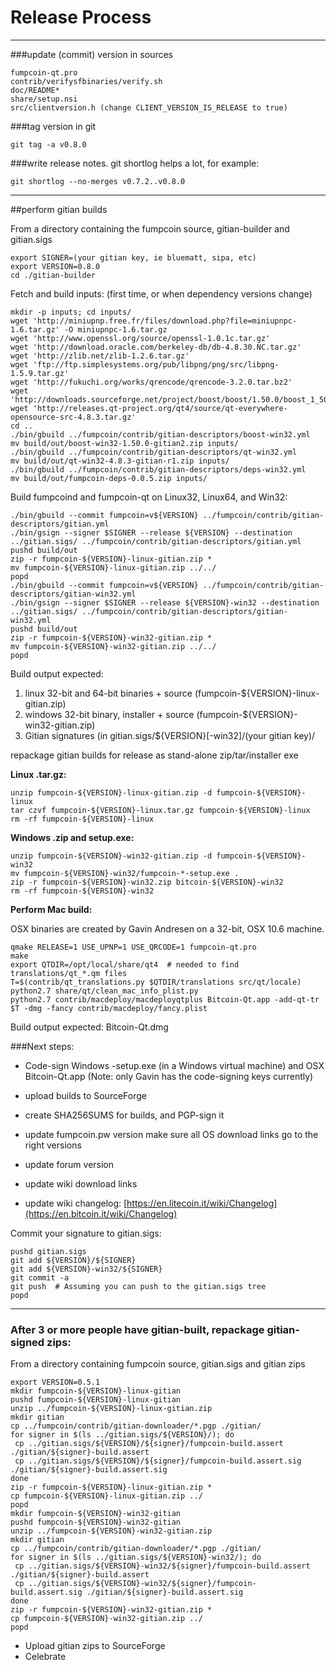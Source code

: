 Release Process
====================

* * *

###update (commit) version in sources


	fumpcoin-qt.pro
	contrib/verifysfbinaries/verify.sh
	doc/README*
	share/setup.nsi
	src/clientversion.h (change CLIENT_VERSION_IS_RELEASE to true)

###tag version in git

	git tag -a v0.8.0

###write release notes. git shortlog helps a lot, for example:

	git shortlog --no-merges v0.7.2..v0.8.0

* * *

##perform gitian builds

 From a directory containing the fumpcoin source, gitian-builder and gitian.sigs
  
	export SIGNER=(your gitian key, ie bluematt, sipa, etc)
	export VERSION=0.8.0
	cd ./gitian-builder

 Fetch and build inputs: (first time, or when dependency versions change)

	mkdir -p inputs; cd inputs/
	wget 'http://miniupnp.free.fr/files/download.php?file=miniupnpc-1.6.tar.gz' -O miniupnpc-1.6.tar.gz
	wget 'http://www.openssl.org/source/openssl-1.0.1c.tar.gz'
	wget 'http://download.oracle.com/berkeley-db/db-4.8.30.NC.tar.gz'
	wget 'http://zlib.net/zlib-1.2.6.tar.gz'
	wget 'ftp://ftp.simplesystems.org/pub/libpng/png/src/libpng-1.5.9.tar.gz'
	wget 'http://fukuchi.org/works/qrencode/qrencode-3.2.0.tar.bz2'
	wget 'http://downloads.sourceforge.net/project/boost/boost/1.50.0/boost_1_50_0.tar.bz2'
	wget 'http://releases.qt-project.org/qt4/source/qt-everywhere-opensource-src-4.8.3.tar.gz'
	cd ..
	./bin/gbuild ../fumpcoin/contrib/gitian-descriptors/boost-win32.yml
	mv build/out/boost-win32-1.50.0-gitian2.zip inputs/
	./bin/gbuild ../fumpcoin/contrib/gitian-descriptors/qt-win32.yml
	mv build/out/qt-win32-4.8.3-gitian-r1.zip inputs/
	./bin/gbuild ../fumpcoin/contrib/gitian-descriptors/deps-win32.yml
	mv build/out/fumpcoin-deps-0.0.5.zip inputs/

 Build fumpcoind and fumpcoin-qt on Linux32, Linux64, and Win32:
  
	./bin/gbuild --commit fumpcoin=v${VERSION} ../fumpcoin/contrib/gitian-descriptors/gitian.yml
	./bin/gsign --signer $SIGNER --release ${VERSION} --destination ../gitian.sigs/ ../fumpcoin/contrib/gitian-descriptors/gitian.yml
	pushd build/out
	zip -r fumpcoin-${VERSION}-linux-gitian.zip *
	mv fumpcoin-${VERSION}-linux-gitian.zip ../../
	popd
	./bin/gbuild --commit fumpcoin=v${VERSION} ../fumpcoin/contrib/gitian-descriptors/gitian-win32.yml
	./bin/gsign --signer $SIGNER --release ${VERSION}-win32 --destination ../gitian.sigs/ ../fumpcoin/contrib/gitian-descriptors/gitian-win32.yml
	pushd build/out
	zip -r fumpcoin-${VERSION}-win32-gitian.zip *
	mv fumpcoin-${VERSION}-win32-gitian.zip ../../
	popd

  Build output expected:

  1. linux 32-bit and 64-bit binaries + source (fumpcoin-${VERSION}-linux-gitian.zip)
  2. windows 32-bit binary, installer + source (fumpcoin-${VERSION}-win32-gitian.zip)
  3. Gitian signatures (in gitian.sigs/${VERSION}[-win32]/(your gitian key)/

repackage gitian builds for release as stand-alone zip/tar/installer exe

**Linux .tar.gz:**

	unzip fumpcoin-${VERSION}-linux-gitian.zip -d fumpcoin-${VERSION}-linux
	tar czvf fumpcoin-${VERSION}-linux.tar.gz fumpcoin-${VERSION}-linux
	rm -rf fumpcoin-${VERSION}-linux

**Windows .zip and setup.exe:**

	unzip fumpcoin-${VERSION}-win32-gitian.zip -d fumpcoin-${VERSION}-win32
	mv fumpcoin-${VERSION}-win32/fumpcoin-*-setup.exe .
	zip -r fumpcoin-${VERSION}-win32.zip bitcoin-${VERSION}-win32
	rm -rf fumpcoin-${VERSION}-win32

**Perform Mac build:**

  OSX binaries are created by Gavin Andresen on a 32-bit, OSX 10.6 machine.

	qmake RELEASE=1 USE_UPNP=1 USE_QRCODE=1 fumpcoin-qt.pro
	make
	export QTDIR=/opt/local/share/qt4  # needed to find translations/qt_*.qm files
	T=$(contrib/qt_translations.py $QTDIR/translations src/qt/locale)
	python2.7 share/qt/clean_mac_info_plist.py
	python2.7 contrib/macdeploy/macdeployqtplus Bitcoin-Qt.app -add-qt-tr $T -dmg -fancy contrib/macdeploy/fancy.plist

 Build output expected: Bitcoin-Qt.dmg

###Next steps:

* Code-sign Windows -setup.exe (in a Windows virtual machine) and
  OSX Bitcoin-Qt.app (Note: only Gavin has the code-signing keys currently)

* upload builds to SourceForge

* create SHA256SUMS for builds, and PGP-sign it

* update fumpcoin.pw version
  make sure all OS download links go to the right versions

* update forum version

* update wiki download links

* update wiki changelog: [https://en.litecoin.it/wiki/Changelog](https://en.bitcoin.it/wiki/Changelog)

Commit your signature to gitian.sigs:

	pushd gitian.sigs
	git add ${VERSION}/${SIGNER}
	git add ${VERSION}-win32/${SIGNER}
	git commit -a
	git push  # Assuming you can push to the gitian.sigs tree
	popd

-------------------------------------------------------------------------

### After 3 or more people have gitian-built, repackage gitian-signed zips:

From a directory containing fumpcoin source, gitian.sigs and gitian zips

	export VERSION=0.5.1
	mkdir fumpcoin-${VERSION}-linux-gitian
	pushd fumpcoin-${VERSION}-linux-gitian
	unzip ../fumpcoin-${VERSION}-linux-gitian.zip
	mkdir gitian
	cp ../fumpcoin/contrib/gitian-downloader/*.pgp ./gitian/
	for signer in $(ls ../gitian.sigs/${VERSION}/); do
	 cp ../gitian.sigs/${VERSION}/${signer}/fumpcoin-build.assert ./gitian/${signer}-build.assert
	 cp ../gitian.sigs/${VERSION}/${signer}/fumpcoin-build.assert.sig ./gitian/${signer}-build.assert.sig
	done
	zip -r fumpcoin-${VERSION}-linux-gitian.zip *
	cp fumpcoin-${VERSION}-linux-gitian.zip ../
	popd
	mkdir fumpcoin-${VERSION}-win32-gitian
	pushd fumpcoin-${VERSION}-win32-gitian
	unzip ../fumpcoin-${VERSION}-win32-gitian.zip
	mkdir gitian
	cp ../fumpcoin/contrib/gitian-downloader/*.pgp ./gitian/
	for signer in $(ls ../gitian.sigs/${VERSION}-win32/); do
	 cp ../gitian.sigs/${VERSION}-win32/${signer}/fumpcoin-build.assert ./gitian/${signer}-build.assert
	 cp ../gitian.sigs/${VERSION}-win32/${signer}/fumpcoin-build.assert.sig ./gitian/${signer}-build.assert.sig
	done
	zip -r fumpcoin-${VERSION}-win32-gitian.zip *
	cp fumpcoin-${VERSION}-win32-gitian.zip ../
	popd

- Upload gitian zips to SourceForge
- Celebrate 
